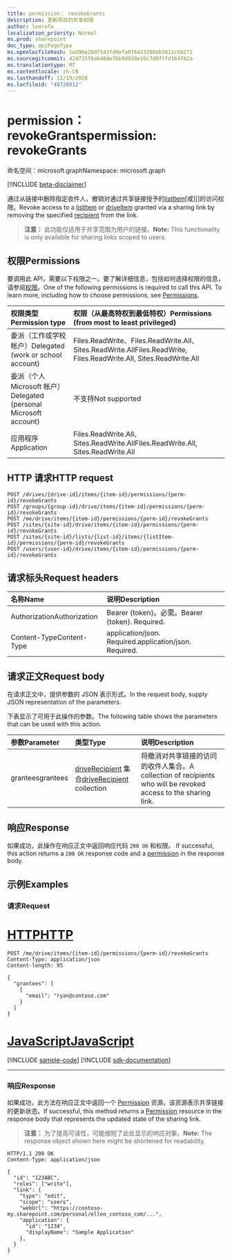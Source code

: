 ```yaml
---
title: permission： revokeGrants
description: 更新项目的共享权限
author: learafa
localization_priority: Normal
ms.prod: sharepoint
doc_type: apiPageType
ms.openlocfilehash: 1ad96e29df543fd9efa0f6423298eb5612c6b271
ms.sourcegitcommit: 424735f8ab46de76b9d850e10c7d97ffd164f62a
ms.translationtype: MT
ms.contentlocale: zh-CN
ms.lasthandoff: 12/19/2020
ms.locfileid: "49720012"
---
```

# <a name="permission-revokegrants"></a><span data-ttu-id="9f16b-103">permission： revokeGrants</span><span class="sxs-lookup"><span data-stu-id="9f16b-103">permission: revokeGrants</span></span>
<span data-ttu-id="9f16b-104">命名空间：microsoft.graph</span><span class="sxs-lookup"><span data-stu-id="9f16b-104">Namespace: microsoft.graph</span></span>

[!INCLUDE [beta-disclaimer](../../includes/beta-disclaimer.md)]

<span data-ttu-id="9f16b-105">通过从链接中删除指定收件人，撤销对通过共享链接授予的[listItem][][或][][driveItem][]的访问权限。</span><span class="sxs-lookup"><span data-stu-id="9f16b-105">Revoke access to a [listItem][] or [driveItem][] granted via a sharing link by removing the specified [recipient][] from the link.</span></span>

><span data-ttu-id="9f16b-106">**注意：** 此功能仅适用于共享范围为用户的链接。</span><span class="sxs-lookup"><span data-stu-id="9f16b-106">**Note:** This functionality is only available for sharing links scoped to users.</span></span>

[listItem]: ../resources/listitem.md
[driveItem]: ../resources/driveitem.md
[recipient]: ../resources/driverecipient.md

## <a name="permissions"></a><span data-ttu-id="9f16b-110">权限</span><span class="sxs-lookup"><span data-stu-id="9f16b-110">Permissions</span></span>
<span data-ttu-id="9f16b-p101">要调用此 API，需要以下权限之一。要了解详细信息，包括如何选择权限的信息，请参阅[权限](/graph/permissions-reference)。</span><span class="sxs-lookup"><span data-stu-id="9f16b-p101">One of the following permissions is required to call this API. To learn more, including how to choose permissions, see [Permissions](/graph/permissions-reference).</span></span>

|<span data-ttu-id="9f16b-113">权限类型</span><span class="sxs-lookup"><span data-stu-id="9f16b-113">Permission type</span></span>|<span data-ttu-id="9f16b-114">权限（从最高特权到最低特权）</span><span class="sxs-lookup"><span data-stu-id="9f16b-114">Permissions (from most to least privileged)</span></span>|
|:---|:---|
|<span data-ttu-id="9f16b-115">委派（工作或学校帐户）</span><span class="sxs-lookup"><span data-stu-id="9f16b-115">Delegated (work or school account)</span></span>|<span data-ttu-id="9f16b-116">Files.ReadWrite、Files.ReadWrite.All、Sites.ReadWrite.All</span><span class="sxs-lookup"><span data-stu-id="9f16b-116">Files.ReadWrite, Files.ReadWrite.All, Sites.ReadWrite.All</span></span>|
|<span data-ttu-id="9f16b-117">委派（个人 Microsoft 帐户）</span><span class="sxs-lookup"><span data-stu-id="9f16b-117">Delegated (personal Microsoft account)</span></span>|<span data-ttu-id="9f16b-118">不支持</span><span class="sxs-lookup"><span data-stu-id="9f16b-118">Not supported</span></span>|
|<span data-ttu-id="9f16b-119">应用程序</span><span class="sxs-lookup"><span data-stu-id="9f16b-119">Application</span></span>|<span data-ttu-id="9f16b-120">Files.ReadWrite.All、Sites.ReadWrite.All</span><span class="sxs-lookup"><span data-stu-id="9f16b-120">Files.ReadWrite.All, Sites.ReadWrite.All</span></span>|

## <a name="http-request"></a><span data-ttu-id="9f16b-121">HTTP 请求</span><span class="sxs-lookup"><span data-stu-id="9f16b-121">HTTP request</span></span>

<!-- {
  "blockType": "ignored"
}
-->
``` http
POST /drives/{drive-id}/items/{item-id}/permissions/{perm-id}/revokeGrants
POST /groups/{group-id}/drive/items/{item-id}/permissions/{perm-id}/revokeGrants
POST /me/drive/items/{item-id}/permissions/{perm-id}/revokeGrants
POST /sites/{site-id}/drive/items/{item-id}/permissions/{perm-id}/revokeGrants
POST /sites/{site-id}/lists/{list-id}/items/{listItem-id}/permissions/{perm-id}/revokeGrants
POST /users/{user-id}/drive/items/{item-id}/permissions/{perm-id}/revokeGrants
```

## <a name="request-headers"></a><span data-ttu-id="9f16b-122">请求标头</span><span class="sxs-lookup"><span data-stu-id="9f16b-122">Request headers</span></span>
|<span data-ttu-id="9f16b-123">名称</span><span class="sxs-lookup"><span data-stu-id="9f16b-123">Name</span></span>|<span data-ttu-id="9f16b-124">说明</span><span class="sxs-lookup"><span data-stu-id="9f16b-124">Description</span></span>|
|:---|:---|
|<span data-ttu-id="9f16b-125">Authorization</span><span class="sxs-lookup"><span data-stu-id="9f16b-125">Authorization</span></span>|<span data-ttu-id="9f16b-p102">Bearer {token}。必需。</span><span class="sxs-lookup"><span data-stu-id="9f16b-p102">Bearer {token}. Required.</span></span>|
|<span data-ttu-id="9f16b-128">Content-Type</span><span class="sxs-lookup"><span data-stu-id="9f16b-128">Content-Type</span></span>|<span data-ttu-id="9f16b-p103">application/json. Required.</span><span class="sxs-lookup"><span data-stu-id="9f16b-p103">application/json. Required.</span></span>|

## <a name="request-body"></a><span data-ttu-id="9f16b-131">请求正文</span><span class="sxs-lookup"><span data-stu-id="9f16b-131">Request body</span></span>
<span data-ttu-id="9f16b-132">在请求正文中，提供参数的 JSON 表示形式。</span><span class="sxs-lookup"><span data-stu-id="9f16b-132">In the request body, supply JSON representation of the parameters.</span></span>

<span data-ttu-id="9f16b-133">下表显示了可用于此操作的参数。</span><span class="sxs-lookup"><span data-stu-id="9f16b-133">The following table shows the parameters that can be used with this action.</span></span>

|<span data-ttu-id="9f16b-134">参数</span><span class="sxs-lookup"><span data-stu-id="9f16b-134">Parameter</span></span>|<span data-ttu-id="9f16b-135">类型</span><span class="sxs-lookup"><span data-stu-id="9f16b-135">Type</span></span>|<span data-ttu-id="9f16b-136">说明</span><span class="sxs-lookup"><span data-stu-id="9f16b-136">Description</span></span>|
|:---|:---|:---|
|<span data-ttu-id="9f16b-137">grantees</span><span class="sxs-lookup"><span data-stu-id="9f16b-137">grantees</span></span>|<span data-ttu-id="9f16b-138">[driveRecipient](../resources/driverecipient.md) 集合</span><span class="sxs-lookup"><span data-stu-id="9f16b-138">[driveRecipient](../resources/driverecipient.md) collection</span></span>|<span data-ttu-id="9f16b-139">将撤消对共享链接的访问的收件人集合。</span><span class="sxs-lookup"><span data-stu-id="9f16b-139">A collection of recipients who will be revoked access to the sharing link.</span></span>|

## <a name="response"></a><span data-ttu-id="9f16b-140">响应</span><span class="sxs-lookup"><span data-stu-id="9f16b-140">Response</span></span>

<span data-ttu-id="9f16b-141">如果成功，此操作在响应正文中返回响应代码 `200 OK` 和权限。 [](../resources/permission.md)</span><span class="sxs-lookup"><span data-stu-id="9f16b-141">If successful, this action returns a `200 OK` response code and a [permission](../resources/permission.md) in the response body.</span></span>

## <a name="examples"></a><span data-ttu-id="9f16b-142">示例</span><span class="sxs-lookup"><span data-stu-id="9f16b-142">Examples</span></span>

### <a name="request"></a><span data-ttu-id="9f16b-143">请求</span><span class="sxs-lookup"><span data-stu-id="9f16b-143">Request</span></span>

# <a name="http"></a>[<span data-ttu-id="9f16b-144">HTTP</span><span class="sxs-lookup"><span data-stu-id="9f16b-144">HTTP</span></span>](#tab/http)
<!-- {
  "blockType": "request",
  "name": "permission-revokegrants"
}
-->
``` http
POST /me/drive/items/{item-id}/permissions/{perm-id}/revokeGrants
Content-Type: application/json
Content-length: 95

{
  "grantees": [
    {
      "email": "ryan@contoso.com"
    }
  ]
}
```
# <a name="javascript"></a>[<span data-ttu-id="9f16b-145">JavaScript</span><span class="sxs-lookup"><span data-stu-id="9f16b-145">JavaScript</span></span>](#tab/javascript)
[!INCLUDE [sample-code](../includes/snippets/javascript/permission-revokegrants-javascript-snippets.md)]
[!INCLUDE [sdk-documentation](../includes/snippets/snippets-sdk-documentation-link.md)]

---



### <a name="response"></a><span data-ttu-id="9f16b-146">响应</span><span class="sxs-lookup"><span data-stu-id="9f16b-146">Response</span></span>

<span data-ttu-id="9f16b-147">如果成功，此方法在响应正文中返回一个 [Permission](../resources/permission.md) 资源，该资源表示共享链接的更新状态。</span><span class="sxs-lookup"><span data-stu-id="9f16b-147">If successful, this method returns a [Permission](../resources/permission.md) resource in the response body that represents the updated state of the sharing link.</span></span>

><span data-ttu-id="9f16b-148">**注意：** 为了提高可读性，可能缩短了此处显示的响应对象。</span><span class="sxs-lookup"><span data-stu-id="9f16b-148">**Note:** The response object shown here might be shortened for readability.</span></span>

<!-- {
  "blockType": "response",
  "truncated": true,
  "@odata.type": "microsoft.graph.permission"
}
-->

``` http
HTTP/1.1 200 OK
Content-Type: application/json

{
  "id": "123ABC",
  "roles": ["write"],
  "link": {
    "type": "edit",
    "scope": "users",
    "webUrl": "https://contoso-my.sharepoint.com/personal/ellen_contoso_com/...",
    "application": {
      "id": "1234",
      "displayName": "Sample Application"
    },
  }
}
```


<!-- {
  "type": "#page.annotation",
  "description": "Update an item's sharing permissions",
  "keywords": "permission, permissions, sharing, change permissions, update permission",
  "section": "documentation",
  "tocPath": "Sharing/Update permission"
} -->
